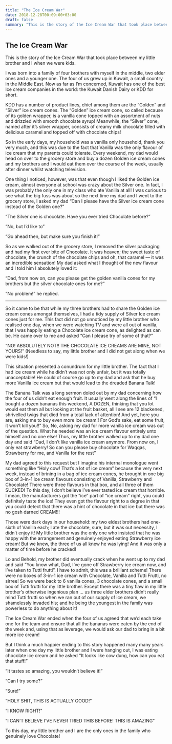 ```yaml
---
title: "The Ice Cream War"
date: 2018-12-28T00:09:00+03:00
draft: false
summary: "This is the story of the Ice Cream War that took place between my little brother and I when we were kids."
---
```

## The Ice Cream War

This is the story of the Ice Cream War that took place between my little brother and I when we were kids.

I was born into a family of four brothers with myself in the middle, two elder ones and a younger one. The four of us grew up in Kuwait, a small country in the Middle East. Now as far as I’m concerned, Kuwait has one of the best Ice cream companies in the world: the Kuwait Danish Dairy or KDD for short.

KDD has a number of product lines, chief among them are the “Golden” and “Silver” ice cream cones. The “Golden” ice cream cone, so called because of its golden wrapper, is a vanilla cone topped with an assortment of nuts and drizzled with smooth chocolate syrup! Meanwhile, the “Silver” cone, named after it’s silver wrapper, consists of creamy milk chocolate filled with delicious caramel and topped off with chocolate chips!

So in the early days, my household was a vanilla only household, thank you very much, and this was due to the fact that Vanilla was the only flavour of ice cream that my parents could tolerate. Every weekend, my dad would head on over to the grocery store and buy a dozen Golden ice cream cones and my brothers and I would eat them over the course of the week, usually after dinner whilst watching television.

One thing I noticed, however, was that even though I liked the Golden ice cream, almost everyone at school was crazy about the Silver one. In fact, I was probably the only one in my class who ate Vanilla at all! I was curious to see what the big fuss was about so the next time my dad and I went to the grocery store, I asked my dad “Can I please have the Silver ice cream cone instead of the Golden one?”

“The Silver one is chocolate. Have you ever tried Chocolate before?”

“No, but I’d like to”

“Go ahead then, but make sure you finish it!”

So as we walked out of the grocery store, I removed the silver packaging and had my first ever bite of Chocolate.
It was heaven; the sweet taste of chocolate, the crunch of the chocolate chips and oh, that caramel — it was an incredible sensation! My dad asked what I thought of the new flavour and I told him I absolutely loved it:

“Dad, from now on, can you please get the golden vanilla cones for my brothers but the silver chocolate ones for me?”

“No problem!” he replied.

***

So it came to be that while my three brothers had to share the Golden ice cream cones amongst themselves, I had a tidy supply of Silver Ice cream cones just for me. This fact did not go unnoticed by my little brother who realised one day, when we were watching TV and were all out of vanilla, that I was happily eating a Chocolate ice cream cone, as delighted as can be. He came over to me and asked “Can I please try of some of that?”

“NO! ABSOLUTELY NOT!! THE CHOCOLATE ICE CREAMS ARE MINE, NOT YOURS!” (Needless to say, my little brother and I did not get along when we were kids!)

This situation presented a conundrum for my little brother. The fact that I had ice cream while he didn’t was not only unfair, but it was totally unacceptable! He could of course go up to my dad and ask that he buy more Vanilla ice cream but that would lead to the dreaded Banana Talk!

The Banana Talk was a long sermon doled out by my dad concerning how the four of us didn’t eat enough fruit. It usually went along the lines of “I bought a dozen bananas this weekend, A DOZEN, thinking that you lot would eat them all but looking at the fruit basket, all I see are 12 blackened, shrivelled twigs that died from a total lack of attention! And yet, here you are, asking me to buy even more ice cream!! For God’s sake, eat some fruit, it won’t kill you!!”
So, No, asking my dad for more vanilla ice cream was out of the question. What he needed was an ice cream flavour entirely unto himself and no one else! Thus, my little brother walked up to my dad one day and said “Dad, I don’t like vanilla ice cream anymore. From now on, I only eat strawberry! So can you please buy chocolate for Waqqas, Strawberry for me, and Vanilla for the rest”

My dad agreed to this request but I imagine his internal monologue went something like “Holy cow! That’s a lot of ice cream” because the very next week, instead of brining in a bag of ice cream cones, he brought in one big box of 3-in-1 ice cream flavours consisting of Vanilla, Strawberry and Chocolate! There were three flavours in that box, and all three of them SUCKED! To this day, I don’t believe I’ve ever tasted ice cream that horrible. I mean, the manufacturers got the “ice” part of “ice cream” right, you could definitely taste the ice! They even got the flavour right to a degree in that you could detect that there was a hint of chocolate in that ice but there was no gosh darned CREAM!!!

Those were dark days in our household: my two eldest brothers had one-sixth of Vanilla each; I ate the chocolate, sure, but it was out necessity, I didn’t enjoy it! My little brother was the only one who insisted that he was happy with the arrangement and genuinely enjoyed eating Strawberry ice cream! But we knew, the three of us all knew he was lying! And it was only a matter of time before he cracked!

Lo and Behold, my brother did eventually crack when he went up to my dad and said “You know what, Dad, I’ve gone off Strawberry ice cream now, and I’ve taken to Tutti frutti”. I have to admit, this was a brilliant scheme! There were no boxes of 3-in-1 ice cream with Chocolate, Vanilla and Tutti Frutti, no sirree! So we were back to 6 vanilla cones, 3 chocolate cones, and a small box of Tutti frutti for my little brother. Except there was a tiny flaw in my little brother’s otherwise ingenious plan … us three elder brothers didn’t really mind Tutti frutti so when we ran out of our supply of ice cream, we shamelessly invaded his; and he being the youngest in the family was powerless to do anything about it!

The Ice Cream War ended when the four of us agreed that we’d each take one for the team and ensure that all the bananas were eaten by the end of the week and, using that as leverage, we would ask our dad to bring in a bit more ice cream!

But I think a much happier ending to this story happened many many years later when one day my little brother and I were hanging out, I was eating chocolate ice cream and he asked “It looks like cow dung, how can you eat that stuff!”

“It tastes so amazing, you wouldn’t believe it!”

“Can I try some?”

“Sure!”

“HOLY SHIT, THIS IS ACTUALLY GOOD!”

“I KNOW RIGHT!”

“I CAN’T BELIEVE I’VE NEVER TRIED THIS BEFORE! THIS IS AMAZING”

To this day, my little brother and I are the only ones in the family who genuinely love Chocolate!

